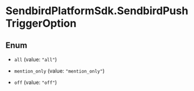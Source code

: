 # SendbirdPlatformSdk.SendbirdPushTriggerOption

## Enum


* `all` (value: `"all"`)

* `mention_only` (value: `"mention_only"`)

* `off` (value: `"off"`)


